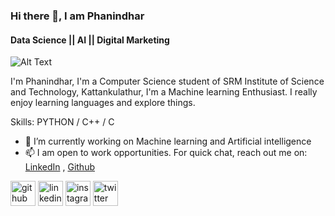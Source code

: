 ### Hi there 👋, I am Phanindhar
#### Data Science || AI || Digital Marketing
![Alt Text](https://www.google.com/search?q=computer+gifs&tbm=isch&ved=2ahUKEwiwzoj6oeD0AhU5jtgFHR3GB5AQ2-cCegQIABAA&oq=computer+&gs_lcp=CgNpbWcQARgAMgQIABBDMgQIABBDMgcIABCxAxBDMgQIABBDMgQIABBDMgQIABBDMgQIABBDMggIABCABBCxAzIECAAQQzIECAAQQzoHCCMQ7wMQJzoKCCMQ7wMQ6gIQJ1DQBljVKmDjM2gBcAB4AIABnwGIAdkKkgEEMC4xMJgBAKABAaoBC2d3cy13aXotaW1nsAEKwAEB&sclient=img&ei=1_e2YfCGF7mc4t4PnYyfgAk&bih=789&biw=1440&rlz=1C5CHFA_enIN892IN892#imgrc=BxSFT0QC5RIiSM)



I'm Phanindhar, I'm a Computer Science student of SRM Institute of Science and Technology, Kattankulathur, I'm a Machine learning Enthusiast. I really enjoy learning languages and explore things.

Skills: PYTHON / C++ / C

- 🔭 I’m currently working on Machine learning and Artificial intelligence 
- 📫 I am open to work opportunities. For quick chat, reach out me on: [LinkedIn](https://www.linkedin.com/in/phani6/) ,
                                                                       [Github](https://github.com/phani06)



[<img src='https://cdn.jsdelivr.net/npm/simple-icons@3.0.1/icons/github.svg' alt='github' height='40'>](https://github.com/https://github.com/phani06)  [<img src='https://cdn.jsdelivr.net/npm/simple-icons@3.0.1/icons/linkedin.svg' alt='linkedin' height='40'>](https://www.linkedin.com/in/linkedin.com/in/phani6/)  [<img src='https://cdn.jsdelivr.net/npm/simple-icons@3.0.1/icons/instagram.svg' alt='instagram' height='40'>](https://www.instagram.com/https://www.instagram.com/fphani//)  [<img src='https://cdn.jsdelivr.net/npm/simple-icons@3.0.1/icons/twitter.svg' alt='twitter' height='40'>](https://twitter.com/https://twitter.com/fphani6)  



